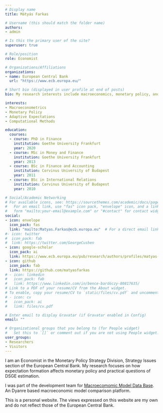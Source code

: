 ```yaml
---
# Display name
title: Mátyás Farkas

# Username (this should match the folder name)
authors:
- admin

# Is this the primary user of the site?
superuser: true

# Role/position
role: Economist

# Organizations/Affiliations
organizations:
- name: European Central Bank
  url: "https://www.ecb.europa.eu/"

# Short bio (displayed in user profile at end of posts)
bio: My research interests include macroeconomics, monetary policy, and econometrics.

interests:
- Macroeconometrics
- Monetary Policy
- Adaptive Expectations
- Computational Methods

education:
  courses:
  - course: PhD in Finance
    institution: Goethe University Frankfurt
    year: 2020
  - course: MSc in Money and Finance
    institution: Goethe University Frankfurt
    year: 2013
  - course: BSc in Finance and Accounting
    institution: Corvinus University of Budapest
    year: 2011
  - course: BSc in International Relations
    institution: Corvinus University of Budapest
    year: 2010

# Social/Academic Networking
# For available icons, see: https://sourcethemes.com/academic/docs/page-builder/#icons
#   For an email link, use "fas" icon pack, "envelope" icon, and a link in the
#   form "mailto:your-email@example.com" or "#contact" for contact widget.
social:
- icon: envelope
  icon_pack: fas
  link: "mailto:Matyas.Farkas@ecb.europa.eu"  # For a direct email link, use "mailto:test@example.org".
#- icon: twitter
#  icon_pack: fab
#  link: https://twitter.com/GeorgeCushen
- icon: google-scholar
  icon_pack: ai
  link: https://www.ecb.europa.eu/pub/research/authors/profiles/matyas-farkas.en.html
- icon: github
  icon_pack: fab
  link: https://github.com/matyasfarkas
# - icon: linkedin
#   icon_pack: fab
#   link: https://www.linkedin.com/in/bence-bardóczy-80817635/
# Link to a PDF of your resume/CV from the About widget.
# To enable, copy your resume/CV to `static/files/cv.pdf` and uncomment the lines below.
# - icon: cv
#   icon_pack: ai
#   link: files/cv.pdf

# Enter email to display Gravatar (if Gravatar enabled in Config)
email: ""

# Organizational groups that you belong to (for People widget)
#   Set this to `[]` or comment out if you are not using People widget.
user_groups:
- Researchers
- Visitors
---
```


I am an Economist in the Monetary Policy Strategy Division, Strategy Issues section of the European Central Bank. My research focuses on how expectation formation affects monetary policy and practical questions of DSGE estimation.

I was part of the development team for [Macroecomomic Model Data Base](https://www.macromodelbase.com/). An Dyanre based macroeconomic model comparison platform.

This is a personal website. The views expressed on this website are my own and do not reflect those of the European Central Bank.